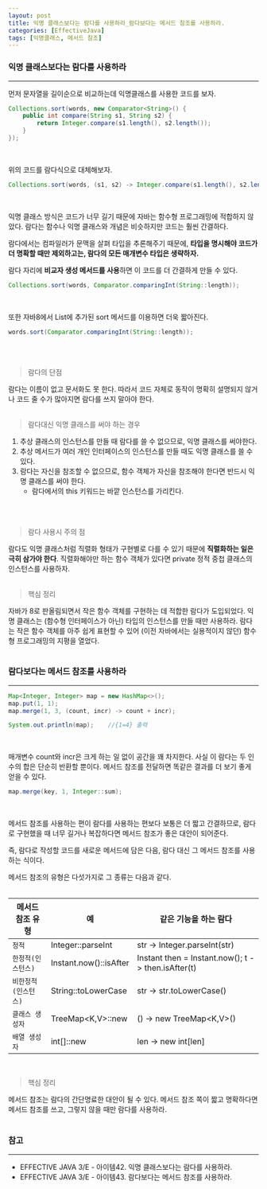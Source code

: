 ```yaml
---
layout: post
title: 익명 클래스보다는 람다를 사용하라_람다보다는 메서드 참조를 사용하라.
categories: [EffectiveJava]
tags: [익명클래스, 메서드 참조]
---
```


### 익명 클래스보다는 람다를 사용하라
<hr>

먼저 문자열을 길이순으로 비교하는데 익명클래스를 사용한 코드를 보자.

```java
Collections.sort(words, new Comparator<String>() {
    public int compare(String s1, String s2) {
        return Integer.compare(s1.length(), s2.length());
    }
});
```
<br>

위의 코드를 람다식으로 대체해보자.

```java
Collections.sort(words, (s1, s2) -> Integer.compare(s1.length(), s2.length()));
```
<br>

익명 클래스 방식은 코드가 너무 길기 때문에 자바는 함수형 프로그래밍에 적합하지 않았다.
람다는 함수나 익명 클래스와 개념은 비슷하지만 코드는 훨씬 간결하다.

람다에서는 컴파일러가 문맥을 살펴 타입을 추론해주기 때문에, **타입을 명시해야 코드가 더 명확할 때만 제외하고는, 람다의 모든 매개변수 타입은 생략하자.**

람다 자리에 **비교자 생성 메서드를 사용**하면 이 코드를 더 간결하게 만들 수 있다.

```java
Collections.sort(words, Comparator.comparingInt(String::length));
```
<br>

또한 자바8에서 List에 추가된 sort 메서드를 이용하면 더욱 짧아진다.

```java
words.sort(Comparator.comparingInt(String::length));
```
<br><br>

> 람다의 단점

람다는 이름이 없고 문서화도 못 한다.
따라서 코드 자체로 동작이 명확히 설명되지 않거나 코드 줄 수가 많아지면 람다를 쓰지 말아야 한다.
<br><br>

> 람다대신 익명 클래스를 써야 하는 경우

1. 추상 클래스의 인스턴스를 만들 때 람다를 쓸 수 없으므로, 익명 클래스를 써야한다.
2. 추상 메서드가 여러 개인 인터페이스의 인스턴스를 만들 때도 익명 클래스를 쓸 수 있다.
3. 람다는 자신을 참조할 수 없으므로, 함수 객체가 자신을 참조해야 한다면 반드시 익명 클래스를 써야 한다.
    * 람다에서의 this 키워드는 바깥 인스턴스를 가리킨다.
    
<br><br>

> 람다 사용시 주의 점

람다도 익명 클래스처럼 직렬화 형태가 구현별로 다를 수 있기 때문에 **직렬화하는 일은 극히 삼가야 한다**.
직렬화해야만 하는 함수 객체가 있다면 private 정적 중첩 클래스의 인스턴스를 사용하자.
<br><br>

> 핵심 정리

자바가 8로 판올림되면서 작은 함수 객체를 구현하는 데 적합한 람다가 도입되었다.
익명 클래스는 (함수형 인터페이스가 아닌) 타입의 인스턴스를 만들 때만 사용하라.
람다는 작은 함수 객체를 아주 쉽게 표현할 수 있어 (이전 자바에서는 실용적이지 않던) 함수형 프로그래밍의 지평을 열었다.
<br><br>

### 람다보다는 메서드 참조를 사용하라
<hr>

```java
Map<Integer, Integer> map = new HashMap<>();
map.put(1, 1);
map.merge(1, 3, (count, incr) -> count + incr);

System.out.println(map);    //{1=4} 출력
```
<br>

매개변수 count와 incr은 크게 하는 일 없이 공간을 꽤 차지한다.
사실 이 람다는 두 인수의 합은 단순히 반환할 뿐이다.
메서드 참조를 전달하면 똑같은 결과를 더 보기 좋게 얻을 수 있다.

```java
map.merge(key, 1, Integer::sum);
```
<br>

메서드 참조를 사용하는 편이 람다를 사용하는 편보다 보통은 더 짧고 간결하므로,
람다로 구현했을 때 너무 길거나 복잡하다면 메서드 참조가 좋은 대안이 되어준다.

즉, 람다로 작성할 코드를 새로운 메서드에 담은 다음, 람다 대신 그 메서드 참조를 사용하는 식이다.

메서드 참조의 유형은 다섯가지로 그 종류는 다음과 같다.
<br><br>

메서드 참조 유형 | 예 | 같은 기능을 하는 람다
---|---|---
`정적` | Integer::parseInt | str -> Integer.parseInt(str)
`한정적(인스턴스)` | Instant.now()::isAfter | Instant then = Instant.now(); t -> then.isAfter(t)
`비한정적(인스턴스)` | String::toLowerCase | str -> str.toLowerCase()
`클래스 생성자` | TreeMap<K,V>::new | () -> new TreeMap<K,V>()
`배열 생성자` | int[]::new | len -> new int[len]

<br>

> 핵심 정리

메서드 참조는 람다의 간단명료한 대안이 될 수 있다.
메서드 참조 쪽이 짧고 명확하다면 메서드 참조를 쓰고, 그렇지 않을 때만 람다를 사용하라.
<br><br>

### 참고
<hr>

* EFFECTIVE JAVA 3/E - 아이템42. 익명 클래스보다는 람다를 사용하라.
* EFFECTIVE JAVA 3/E - 아이템43. 람다보다는 메서드 참조를 사용하라.